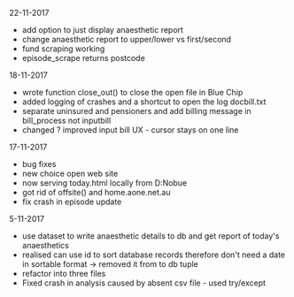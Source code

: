 22-11-2017

- add option to just display anaesthetic report
- change anaesthetic report to upper/lower vs first/second
- fund scraping working
- episode_scrape returns postcode

18-11-2017

- wrote function close_out() to close the open file in Blue Chip
- added logging of crashes and a shortcut to open the log docbill.txt
- separate uninsured and pensioners and add billing message in bill_process not inputbill
- changed ? improved input bill UX - cursor stays on one line

17-11-2017

- bug fixes
- new choice open web site
- now serving today.html locally from D:Nobue
- got rid of offsite() and home.aone.net.au
- fix crash in episode update

5-11-2017

- use dataset to write anaesthetic details to db and get report of today's anaesthetics
- realised can use id to sort database records therefore don't need a date in sortable format -> removed it from to db tuple
- refactor into three files
- Fixed crash in analysis caused by absent csv file  - used try/except
